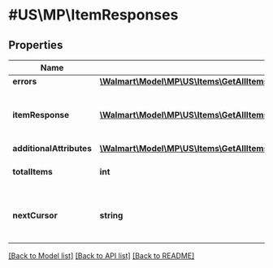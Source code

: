 # #US\MP\ItemResponses

## Properties

Name | Type | Description | Notes
------------ | ------------- | ------------- | -------------
**errors** | [**\Walmart\Model\MP\US\Items\GetAllItems200ResponseErrorsInner[]**](GetAllItems200ResponseErrorsInner.md) |  | [optional]
**itemResponse** | [**\Walmart\Model\MP\US\Items\GetAllItems200ResponseItemResponseInner[]**](GetAllItems200ResponseItemResponseInner.md) | Items included in the response list |
**additionalAttributes** | [**\Walmart\Model\MP\US\Items\GetAllItems200ResponseItemResponseInnerAdditionalAttributes**](GetAllItems200ResponseItemResponseInnerAdditionalAttributes.md) |  | [optional]
**totalItems** | **int** | Total items for the query | [optional]
**nextCursor** | **string** | Used for pagination to fetch the next set of items | [optional]


[[Back to Model list]](../) [[Back to API list]](../../Api/US/MP) [[Back to README]](../../README.md)
